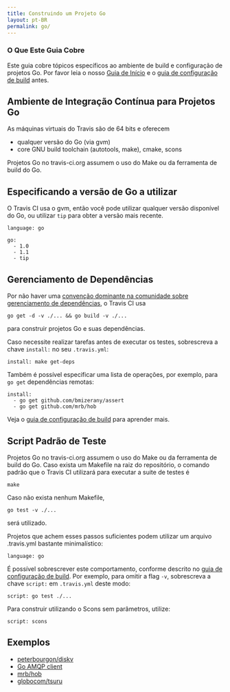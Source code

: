 ```yaml
---
title: Construindo um Projeto Go
layout: pt-BR
permalink: go/
---
```


### O Que Este Guia Cobre

Este guia cobre tópicos específicos ao ambiente de build e configuração de projetos Go. Por favor leia o nosso [Guia de Início](/pt_BR/user/getting-started/) e o [guia de configuração de build](/pt_BR/docs/user/build-configuration/) antes.

## Ambiente de Integração Contínua para Projetos Go

As máquinas virtuais do Travis são de 64 bits e oferecem

 * qualquer versão do Go (via gvm)
 * core GNU build toolchain (autotools, make), cmake, scons

Projetos Go no travis-ci.org assumem o uso do Make ou da ferramenta de build do Go.

## Especificando a versão de Go a utilizar

O Travis CI usa o gvm, então você pode utilizar qualquer versão disponível do Go, ou utilizar `tip` para obter a versão mais recente.

    language: go
    
    go:
      - 1.0
      - 1.1
      - tip

## Gerenciamento de Dependências

Por não haver uma [convenção dominante na comunidade sobre gerenciamento de dependências](https://groups.google.com/forum/?fromgroups#!topic/golang-nuts/t01qsI40ms4), o Travis CI usa

    go get -d -v ./... && go build -v ./...

para construir projetos Go e suas dependências.

Caso necessite realizar tarefas antes de executar os testes, sobrescreva a chave `install:` no seu `.travis.yml`:

    install: make get-deps

Também é possível especificar uma lista de operações, por exemplo, para `go get` dependências remotas: 

    install:
      - go get github.com/bmizerany/assert
      - go get github.com/mrb/hob

Veja o [guia de configuração de build](/pt_BR/user/build-configuration/) para aprender mais.



## Script Padrão de Teste

Projetos Go no travis-ci.org assumem o uso do Make ou da ferramenta de build do Go. Caso exista um Makefile na raiz do repositório, o comando padrão que o Travis CI utilizará para executar a suite de testes é

    make

Caso não exista nenhum Makefile, 

    go test -v ./...

será utilizado.

Projetos que achem esses passos suficientes podem utilizar um arquivo .travis.yml bastante minimalístico:

    language: go

É possível sobrescrever este comportamento, conforme descrito no [guia de configuração de build](/pt_BR/user/build-configuration/). Por exemplo, para omitir a flag `-v`, sobrescreva a chave `script:` em `.travis.yml` deste modo:

    script: go test ./...

Para construir utilizando o Scons sem parâmetros, utilize:

    script: scons


## Exemplos

 * [peterbourgon/diskv](https://github.com/peterbourgon/diskv/blob/master/.travis.yml)
 * [Go AMQP client](https://github.com/streadway/amqp/blob/master/.travis.yml)
 * [mrb/hob](https://github.com/mrb/hob/blob/master/.travis.yml)
 * [globocom/tsuru](https://github.com/globocom/tsuru/blob/master/.travis.yml)
